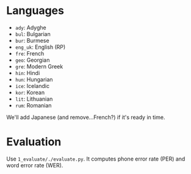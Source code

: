 # Languages

* `ady`: Adyghe
* `bul`: Bulgarian
* `bur`: Burmese
* `eng_uk`: English (RP)
* `fre`: French
* `geo`: Georgian
* `gre`: Modern Greek
* `hin`: Hindi
* `hun`: Hungarian
* `ice`: Icelandic
* `kor`: Korean
* `lit`: Lithuanian
* `rum`: Romanian

We'll add Japanese (and remove...French?) if it's ready in time.

# Evaluation

Use `1_evaluate/./evaluate.py`. It computes phone error rate (PER) and word
error rate (WER).
